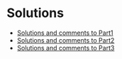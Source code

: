 # Solutions


* [Solutions and comments to Part1](part1.md)
* [Solutions and comments to Part2](part2)
* [Solutions and comments to Part3](part3)
